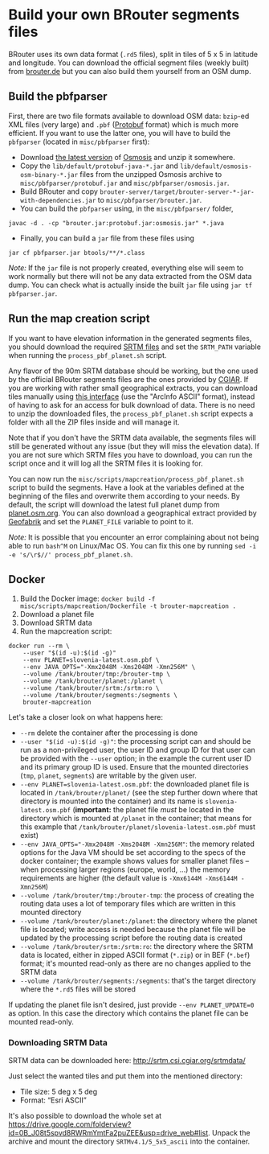 Build your own BRouter segments files
=====================================

BRouter uses its own data format (`.rd5` files), split in tiles of 5 x 5
in latitude and longitude. You can download the official segment files (weekly
built) from [brouter.de](http://brouter.de/brouter/segments4/) but you can
also build them yourself from an OSM dump.


## Build the pbfparser

First, there are two file formats available to download OSM data: `bzip`-ed
XML files (very large) and `.pbf`
([Protobuf](https://github.com/protocolbuffers/protobuf) format) which is much
more efficient. If you want to use the latter one, you will have to build the
`pbfparser` (located in `misc/pbfparser` first):

* Download [the latest
    version](https://github.com/openstreetmap/osmosis/releases)
    of [Osmosis](https://wiki.openstreetmap.org/wiki/Osmosis) and unzip it
    somewhere.
* Copy the `lib/default/protobuf-java-*.jar` and
    `lib/default/osmosis-osm-binary-*.jar` files from the unzipped Osmosis
    archive to `misc/pbfparser/protobuf.jar` and `misc/pbfparser/osmosis.jar`.
* Build BRouter and copy
    `brouter-server/target/brouter-server-*-jar-with-dependencies.jar` to
    `misc/pbfparser/brouter.jar`.
* You can build the `pbfparser` using, in the `misc/pbfparser/`
    folder,

```
javac -d . -cp "brouter.jar:protobuf.jar:osmosis.jar" *.java
```

* Finally, you can build a `jar` file from these files using

```
jar cf pbfparser.jar btools/**/*.class
```

_Note:_ If the `jar` file is not properly created, everything else will seem
to work normally but there will not be any data extracted from the OSM data
dump. You can check what is actually inside the built `jar` file using
`jar tf pbfparser.jar`.


## Run the map creation script

If you want to have elevation information in the generated segments files, you
should download the required [SRTM
files](https://cgiarcsi.community/data/srtm-90m-digital-elevation-database-v4-1/)
and set the `SRTM_PATH` variable when running the `process_pbf_planet.sh`
script.

Any flavor of the 90m SRTM database should be working, but the one used by the
official BRouter segments files are the ones provided by
[CGIAR](https://cgiarcsi.community/data/srtm-90m-digital-elevation-database-v4-1/).
If you are working with rather small geographical extracts, you can download
tiles manually using [this
interface](http://srtm.csi.cgiar.org/SELECTION/inputCoord.asp) (use the
"ArcInfo ASCII" format), instead of having to ask for an access for bulk
download of data. There is no need to unzip the downloaded files, the
`process_pbf_planet.sh` script expects a folder with all the ZIP files inside
and will manage it.

Note that if you don't have the SRTM data available, the segments files will
still be generated without any issue (but they will miss the elevation data).
If you are not sure which SRTM files you have to download, you can run the
script once and it will log all the SRTM files it is looking for.

You can now run the `misc/scripts/mapcreation/process_pbf_planet.sh` script to
build the segments. Have a look at the variables defined at the beginning of
the files and overwrite them according to your needs. By default, the script
will download the latest full planet dump from
[planet.osm.org](https://planet.osm.org/). You can also download a
geographical extract provided by [Geofabrik](https://download.geofabrik.de/)
and set the `PLANET_FILE` variable to point to it.

_Note:_ It is possible that you encounter an error complaining about not being
able to run `bash^M` on Linux/Mac OS. You can fix this one by running
`sed -i -e 's/\r$//' process_pbf_planet.sh`.

## Docker

1. Build the Docker image: `docker build -f misc/scripts/mapcreation/Dockerfile -t brouter-mapcreation .`
2. Download a planet file
3. Download SRTM data
4. Run the mapcreation script:

``` shell script
docker run --rm \
    --user "$(id -u):$(id -g)"
    --env PLANET=slovenia-latest.osm.pbf \
    --env JAVA_OPTS="-Xmx2048M -Xms2048M -Xmn256M" \
    --volume /tank/brouter/tmp:/brouter-tmp \
    --volume /tank/brouter/planet:/planet \
    --volume /tank/brouter/srtm:/srtm:ro \
    --volume /tank/brouter/segments:/segments \
    brouter-mapcreation
```

Let's take a closer look on what happens here:

- `--rm` delete the container after the processing is done
- `--user "$(id -u):$(id -g)"`: the processing script can and should be run as a non-privileged user, the user ID and group ID for that user can be provided with the `--user` option; in the example the current user ID and its primary group ID is used. Ensure that the mounted directories (`tmp`, `planet`, `segments`) are writable by the given user.
- `--env PLANET=slovenia-latest.osm.pbf`: the downloaded planet file is located in `/tank/brouter/planet/` (see the step further down where that directory is mounted into the container) and its name is `slovenia-latest.osm.pbf` (**important:** the planet file *must* be located in the directory which is mounted at `/planet` in the container; that means for this example that `/tank/brouter/planet/slovenia-latest.osm.pbf` must exist)
- `--env JAVA_OPTS="-Xmx2048M -Xms2048M -Xmn256M"`: the memory related options for the Java VM should be set according to the specs of the docker container; the example shows values for smaller planet files – when processing larger regions (europe, world, …) the memory requirements are higher (the default value is `-Xmx6144M -Xms6144M -Xmn256M`)
- `--volume /tank/brouter/tmp:/brouter-tmp`: the process of creating the routing data uses a lot of temporary files which are written in this mounted directory
- `--volume /tank/brouter/planet:/planet`: the directory where the planet file is located; write access is needed because the planet file will be updated by the processing script before the routing data is created
- `--volume /tank/brouter/srtm:/srtm:ro`: the directory where the SRTM data is located, either in zipped ASCII format (`*.zip`) or in BEF (`*.bef`) format; it's mounted read-only as there are no changes applied to the SRTM data
- `--volume /tank/brouter/segments:/segments`: that's the target directory where the `*.rd5` files will be stored

If updating the planet file isn't desired, just provide `--env PLANET_UPDATE=0` as option. In this case the directory which contains the planet file can be mounted read-only.

### Downloading SRTM Data

SRTM data can be downloaded here: <http://srtm.csi.cgiar.org/srtmdata/>

Just select the wanted tiles and put them into the mentioned directory:

- Tile size: 5 deg x 5 deg
- Format: “Esri ASCII”

It's also possible to download the whole set at <https://drive.google.com/folderview?id=0B_J08t5spvd8RWRmYmtFa2puZEE&usp=drive_web#list>. Unpack the archive and mount the directory `SRTMv4.1/5_5x5_ascii` into the container.
